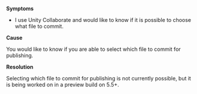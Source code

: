 

**Symptoms**


- I use Unity Collaborate and would like to know if it is possible to choose what file to commit.



**Cause**



You would like to know if you are able to select which file to commit for publishing.



**Resolution**



Selecting which file to commit for publishing is not currently possible, but it is being worked on in a preview build on 5.5+.

